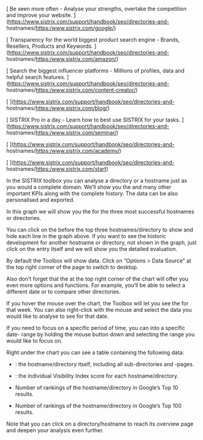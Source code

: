 [ Be seen more often - Analyse your strengths, overtake the competition and
improve your website.
](https://www.sistrix.com/support/handbook/seo/directories-and-
hostnames/<https:/www.sistrix.com/google/>)

[ Transparency for the world biggest product search engine - Brands, Resellers,
Products and Keywords.
](https://www.sistrix.com/support/handbook/seo/directories-and-
hostnames/<https:/www.sistrix.com/amazon/>)

[ Search the biggest influencer platforms - Millions of profiles, data and
helpful search features.
](https://www.sistrix.com/support/handbook/seo/directories-and-
hostnames/<https:/www.sistrix.com/content-creator/>)

[ ](https://www.sistrix.com/support/handbook/seo/directories-and-
hostnames/<https:/www.sistrix.com/blog/>)

[ SISTRIX Pro in a day - Learn how to best use SISTRIX for your tasks.
](https://www.sistrix.com/support/handbook/seo/directories-and-
hostnames/<https:/www.sistrix.com/seminar/>)

[ ](https://www.sistrix.com/support/handbook/seo/directories-and-
hostnames/<https:/www.sistrix.com/academy/>)

[ ](https://www.sistrix.com/support/handbook/seo/directories-and-
hostnames/<https:/www.sistrix.com/start>)

In the SISTRIX toolbox you can analyse a directory or a hostname just as you
would a complete domain. We’ll show you the and many other important KPIs along
with the complete history. The data can be also personalised and exported.

In this graph we will show you the for the three most successful hostnames or
directories.

You can click on the before the top three hostnames/directory to show and hide
each line in the graph above. If you want to see the historic development for
another hostname or directory, not shown in the graph, just click on the entry
itself and we will show you the detailed evaluation.

By default the Toolbox will show data. Click on “Options > Data Source” at the
top right corner of the page to switch to desktop.

Also don’t forget that the at the top right corner of the chart will offer you
even more options and functions. For example, you’ll be able to select a
different date or to compare other directories.

If you hover the mouse over the chart, the Toolbox will let you see the for that
week. You can also right-click with the mouse and select the data you would like
to analyse to see for that date.

If you need to focus on a specific period of time, you can into a specific date-
range by holding the mouse button down and selecting the range you would like to
focus on.

Right under the chart you can see a table containing the following data:

  * : the hostname/directory itself, including all sub-directories and -pages.

  * : the individual Visibility Index score for each hostname/directory.

  * Number of rankings of the hostname/directory in Google’s Top 10 results.

  * Number of rankings of the hostname/directory in Google’s Top 100 results.

Note that you can click on a directory/hostname to reach its overview page and
deepen your analysis even further.

